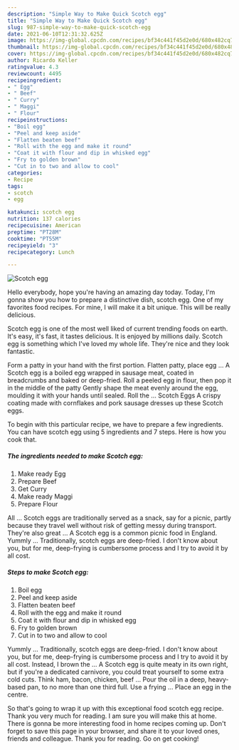 ```yaml
---
description: "Simple Way to Make Quick Scotch egg"
title: "Simple Way to Make Quick Scotch egg"
slug: 987-simple-way-to-make-quick-scotch-egg
date: 2021-06-10T12:31:32.625Z
image: https://img-global.cpcdn.com/recipes/bf34c441f45d2e0d/680x482cq70/scotch-egg-recipe-main-photo.jpg
thumbnail: https://img-global.cpcdn.com/recipes/bf34c441f45d2e0d/680x482cq70/scotch-egg-recipe-main-photo.jpg
cover: https://img-global.cpcdn.com/recipes/bf34c441f45d2e0d/680x482cq70/scotch-egg-recipe-main-photo.jpg
author: Ricardo Keller
ratingvalue: 4.3
reviewcount: 4495
recipeingredient:
- " Egg"
- " Beef"
- " Curry"
- " Maggi"
- " Flour"
recipeinstructions:
- "Boil egg"
- "Peel and keep aside"
- "Flatten beaten beef"
- "Roll with the egg and make it round"
- "Coat it with flour and dip in whisked egg"
- "Fry to golden brown"
- "Cut in to two and allow to cool"
categories:
- Recipe
tags:
- scotch
- egg

katakunci: scotch egg 
nutrition: 137 calories
recipecuisine: American
preptime: "PT28M"
cooktime: "PT55M"
recipeyield: "3"
recipecategory: Lunch

---
```



![Scotch egg](https://img-global.cpcdn.com/recipes/bf34c441f45d2e0d/680x482cq70/scotch-egg-recipe-main-photo.jpg)

Hello everybody, hope you're having an amazing day today. Today, I'm gonna show you how to prepare a distinctive dish, scotch egg. One of my favorites food recipes. For mine, I will make it a bit unique. This will be really delicious.

Scotch egg is one of the most well liked of current trending foods on earth. It's easy, it's fast, it tastes delicious. It is enjoyed by millions daily. Scotch egg is something which I've loved my whole life. They're nice and they look fantastic.

Form a patty in your hand with the first portion. Flatten patty, place egg … A Scotch egg is a boiled egg wrapped in sausage meat, coated in breadcrumbs and baked or deep-fried. Roll a peeled egg in flour, then pop it in the middle of the patty Gently shape the meat evenly around the egg, moulding it with your hands until sealed. Roll the … Scotch Eggs A crispy coating made with cornflakes and pork sausage dresses up these Scotch eggs.


To begin with this particular recipe, we have to prepare a few ingredients. You can have scotch egg using 5 ingredients and 7 steps. Here is how you cook that.

<!--inarticleads1-->

##### The ingredients needed to make Scotch egg:

1. Make ready  Egg
1. Prepare  Beef
1. Get  Curry
1. Make ready  Maggi
1. Prepare  Flour


All … Scotch eggs are traditionally served as a snack, say for a picnic, partly because they travel well without risk of getting messy during transport. They&#39;re also great … A Scotch egg is a common picnic food in England. Yummly … Traditionally, scotch eggs are deep-fried. I don&#39;t know about you, but for me, deep-frying is cumbersome process and I try to avoid it by all cost. 

<!--inarticleads2-->

##### Steps to make Scotch egg:

1. Boil egg
1. Peel and keep aside
1. Flatten beaten beef
1. Roll with the egg and make it round
1. Coat it with flour and dip in whisked egg
1. Fry to golden brown
1. Cut in to two and allow to cool


Yummly … Traditionally, scotch eggs are deep-fried. I don&#39;t know about you, but for me, deep-frying is cumbersome process and I try to avoid it by all cost. Instead, I brown the … A Scotch egg is quite meaty in its own right, but if you&#39;re a dedicated carnivore, you could treat yourself to some extra cold cuts. Think ham, bacon, chicken, beef … Pour the oil in a deep, heavy-based pan, to no more than one third full. Use a frying … Place an egg in the centre. 

So that's going to wrap it up with this exceptional food scotch egg recipe. Thank you very much for reading. I am sure you will make this at home. There is gonna be more interesting food in home recipes coming up. Don't forget to save this page in your browser, and share it to your loved ones, friends and colleague. Thank you for reading. Go on get cooking!

